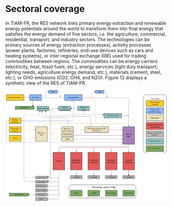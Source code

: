 # Sectoral coverage

In TIAM-FR, the RES network links primary energy extraction and renewable energy potentials around the world to transform them into final energy that satisfies the energy demand of five sectors, *i.e.* the agriculture, commercial, residential, transport, and industry sectors. The technologies can be primary sources of energy (extraction processes), activity processes (power plants, factories, refineries, end-use devices such as cars and heating systems), or inter-regional exchange (IRE) used for trading commodities between regions. The commodities can be energy carriers (electricity, heat, fossil fuels, etc.), energy services (light duty transport, lighting needs, agriculture energy demand, etc.), materials (cement, steel, etc.), or GHG emissions (CO2, CH4, and N2O). Figure 13 displays a synthetic view of the RES of TIAM-FR.

![RES](RES.png)
